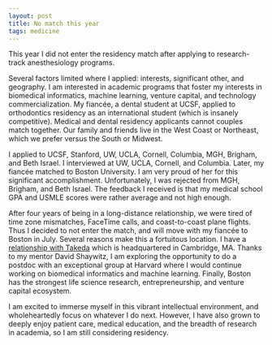 ```yaml
---
layout: post
title: No match this year
tags: medicine
---
```


This year I did not enter the residency match after applying to research-track anesthesiology programs.

Several factors limited where I applied: interests, significant other, and geography. I am interested in academic programs that foster my interests in biomedical informatics, machine learning, venture capital, and technology commercialization. My fiancée, a dental student at UCSF, applied to orthodontics residency as an international student (which is insanely competitive). Medical and dental residency applicants cannot couples match together. Our family and friends live in the West Coast or Northeast, which we prefer versus the South or Midwest.

I applied to UCSF, Stanford, UW, UCLA, Cornell, Columbia, MGH, Brigham, and Beth Israel. I interviewed at UW, UCLA, Cornell, and Columbia. Later, my fiancée matched to Boston University. I am very proud of her for this significant accomplishment. Unfortunately, I was rejected from MGH, Brigham, and Beth Israel. The feedback I received is that my medical school GPA and USMLE scores were rather average and not high enough.

After four years of being in a long-distance relationship, we were tired of time zone mismatches, FaceTime calls, and coast-to-coast plane flights. Thus I decided to not enter the match, and will move with my fiancée to Boston in July. Several reasons make this a fortuitous location. I have a [relationship with Takeda](https://erikreinertsen.com/tech/) which is headquartered in Cambridge, MA. Thanks to my mentor David Shaywitz, I am exploring the opportunity to do a postdoc with an exceptional group at Harvard where I would continue working on biomedical informatics and machine learning. Finally, Boston has the strongest life science research, entrepreneurship, and venture capital ecosystem.

I am excited to immerse myself in this vibrant intellectual environment, and wholeheartedly focus on whatever I do next. However, I have also grown to deeply enjoy patient care, medical education, and the breadth of research in academia, so I am still considering residency. 


